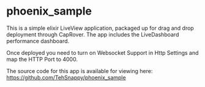 # phoenix_sample
 
This is a simple elixir LiveView application, packaged up for drag and drop deployment through CapRover. The app includes the LiveDashboard performance dashboard.

Once deployed you need to turn on Websocket Support in Http Settings and map the HTTP Port to 4000.

The source code for this app is available for viewing here:
https://github.com/TehSnappy/phoenix_sample